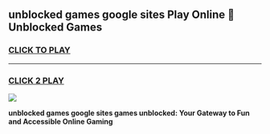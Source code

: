
## unblocked games google sites Play Online 👋 Unblocked Games
<h3>
<a href="https://premium.freeplayer.one?title=unblocked_games_google_sites&ref=19F">CLICK TO PLAY</a></h3>
<hr>

<h3>
<a href="https://premium.freeplayer.one?title=unblocked_games_google_sites&ref=19F">CLICK 2 PLAY</a>
  
</h3>

<a href="https://premium.freeplayer.one?title=unblocked_games_google_sites&ref=19F"><img src="https://clearcache.store/games.png"></a>


**unblocked games google sites games unblocked: Your Gateway to Fun and Accessible Online Gaming**

